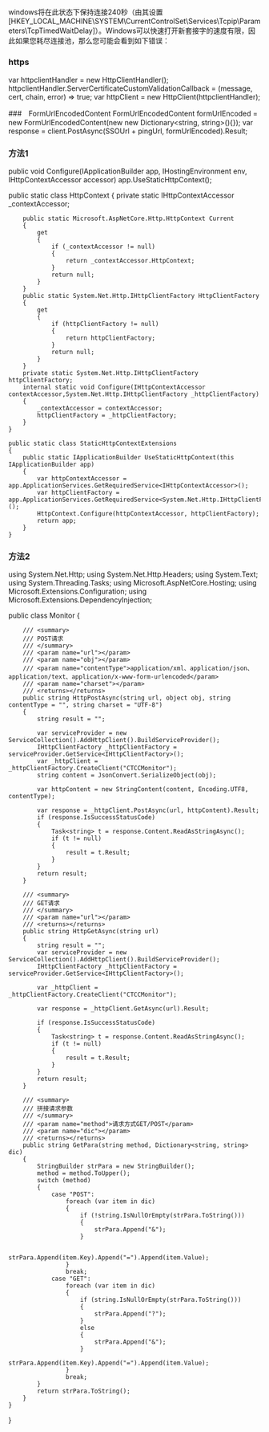 


## 
windows将在此状态下保持连接240秒（由其设置[HKEY_LOCAL_MACHINE\SYSTEM\CurrentControlSet\Services\Tcpip\Parameters\TcpTimedWaitDelay]）。Windows可以快速打开新套接字的速度有限，因此如果您耗尽连接池，那么您可能会看到如下错误：



### https
var httpclientHandler = new HttpClientHandler();
    httpclientHandler.ServerCertificateCustomValidationCallback = (message, cert, chain, error) => true;
    var httpClient = new HttpClient(httpclientHandler);



###　FormUrlEncodedContent
  FormUrlEncodedContent formUrlEncoded = new FormUrlEncodedContent(new new Dictionary<string, string>(){});
                var response = client.PostAsync(SSOUrl + pingUrl, formUrlEncoded).Result;
### 方法1

  public void Configure(IApplicationBuilder app, IHostingEnvironment env, IHttpContextAccessor accessor)
  app.UseStaticHttpContext();

   public static class HttpContext
    {
        private static IHttpContextAccessor _contextAccessor;

        public static Microsoft.AspNetCore.Http.HttpContext Current
        {
            get
            {
                if (_contextAccessor != null)
                {
                    return _contextAccessor.HttpContext;
                }
                return null;
            }
        }
        public static System.Net.Http.IHttpClientFactory HttpClientFactory
        {
            get
            {
                if (httpClientFactory != null)
                {
                    return httpClientFactory;
                }
                return null;
            }
        }
        private static System.Net.Http.IHttpClientFactory httpClientFactory;
        internal static void Configure(IHttpContextAccessor contextAccessor,System.Net.Http.IHttpClientFactory _httpClientFactory)
        {
            _contextAccessor = contextAccessor;
            httpClientFactory = _httpClientFactory;
        }
    }

    public static class StaticHttpContextExtensions
    {
        public static IApplicationBuilder UseStaticHttpContext(this IApplicationBuilder app)
        {
            var httpContextAccessor = app.ApplicationServices.GetRequiredService<IHttpContextAccessor>();
            var httpClientFactory = app.ApplicationServices.GetRequiredService<System.Net.Http.IHttpClientFactory>();
            HttpContext.Configure(httpContextAccessor, httpClientFactory);
            return app;
        }
    }
### 方法2
using System.Net.Http;
using System.Net.Http.Headers;
using System.Text;
using System.Threading.Tasks;
using Microsoft.AspNetCore.Hosting;
using Microsoft.Extensions.Configuration;
using Microsoft.Extensions.DependencyInjection;

 public class Monitor
    {

        /// <summary>
        /// POST请求
        /// </summary>
        /// <param name="url"></param>
        /// <param name="obj"></param>
        /// <param name="contentType">application/xml、application/json、application/text、application/x-www-form-urlencoded</param>
        /// <param name="charset"></param>
        /// <returns></returns>       
        public string HttpPostAsync(string url, object obj, string contentType = "", string charset = "UTF-8")
        {
            string result = "";

            var serviceProvider = new ServiceCollection().AddHttpClient().BuildServiceProvider();
            IHttpClientFactory _httpClientFactory = serviceProvider.GetService<IHttpClientFactory>();
            var _httpClient = _httpClientFactory.CreateClient("CTCCMonitor");
            string content = JsonConvert.SerializeObject(obj);

            var httpContent = new StringContent(content, Encoding.UTF8, contentType);

            var response = _httpClient.PostAsync(url, httpContent).Result;
            if (response.IsSuccessStatusCode)
            {
                Task<string> t = response.Content.ReadAsStringAsync();
                if (t != null)
                {
                    result = t.Result;
                }
            }
            return result;
        }

        /// <summary>
        /// GET请求
        /// </summary>
        /// <param name="url"></param>
        /// <returns></returns>
        public string HttpGetAsync(string url)
        {
            string result = "";
            var serviceProvider = new ServiceCollection().AddHttpClient().BuildServiceProvider();
            IHttpClientFactory _httpClientFactory = serviceProvider.GetService<IHttpClientFactory>();

            var _httpClient = _httpClientFactory.CreateClient("CTCCMonitor");

            var response = _httpClient.GetAsync(url).Result;

            if (response.IsSuccessStatusCode)
            {
                Task<string> t = response.Content.ReadAsStringAsync();
                if (t != null)
                {
                    result = t.Result;
                }
            }
            return result;
        }

        /// <summary>
        /// 拼接请求参数
        /// </summary>
        /// <param name="method">请求方式GET/POST</param>
        /// <param name="dic"></param>
        /// <returns></returns>
        public string GetPara(string method, Dictionary<string, string> dic)
        {
            StringBuilder strPara = new StringBuilder();
            method = method.ToUpper();
            switch (method)
            {
                case "POST":
                    foreach (var item in dic)
                    {
                        if (!string.IsNullOrEmpty(strPara.ToString()))
                        {
                            strPara.Append("&");
                        }

                        strPara.Append(item.Key).Append("=").Append(item.Value);
                    }
                    break;
                case "GET":
                    foreach (var item in dic)
                    {
                        if (string.IsNullOrEmpty(strPara.ToString()))
                        {
                            strPara.Append("?");
                        }
                        else
                        {
                            strPara.Append("&");
                        }
                        strPara.Append(item.Key).Append("=").Append(item.Value);
                    }
                    break;
            }
            return strPara.ToString();
        }
    }
}